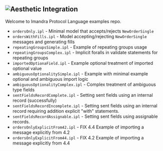 ![Aesthetic Integration](https://storage.googleapis.com/imandra-assets/images/github/ipl_lang_examples_head.svg)
---
Welcome to Imandra Protocol Language examples repo.

- `ordersOnly.ipl` - Minimal model that accepts/rejects `NewOrderSingle`
- `ordersWithFills.ipl` - Model accepting/rejecting `NewOrderSingle` messages and generating fills
- `repeatingGroupsSimple.ipl` - Example of repeating groups usage
- `repeatingGroupsComplex.ipl` - Implicit foralls in validate statements for repeating groups
- `importedOptionaField.ipl` - Example optional treatment of imported optional value
- `ambiguousOptionalitySimple.ipl` - Example with minimal example optional and ambiguous import logic 
- `ambiguousOptionalityComplex.ipl` - Complex treatment of ambiguous type fields
- `sentFieldsRecordComplete.ipl` - Setting sent fields using an internal record (successfully)
- `sentFieldsRecordIncomplete.ipl` - Setting sent fields using an internal record requiring addition explicit "with" statements.
- `sentFieldsRecordAssignable.ipl` - Setting sent fields using assignable records.
- `ordersOnlyExplicitFrom42.ipl` - FIX 4.4 Example of importing a message explicitly from 4.2
- `ordersOnlyExplicitFrom44.ipl` - FIX 4.2 Example of importing a message explicitly from 4.4
